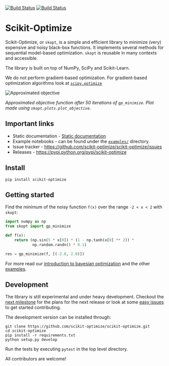 [![Build Status](https://travis-ci.org/scikit-optimize/scikit-optimize.svg?branch=master)](https://travis-ci.org/scikit-optimize/scikit-optimize)
[![Build Status](https://circleci.com/gh/scikit-optimize/scikit-optimize/tree/master.svg?style=shield&circle-token=:circle-token)](https://circleci.com/gh/scikit-optimize/scikit-optimize)

# Scikit-Optimize

Scikit-Optimize, or `skopt`, is a simple and efficient library to
minimize (very) expensive and noisy black-box functions. It implements
several methods for sequential model-based optimization. `skopt` is reusable
in many contexts and accessible.

The library is built on top of NumPy, SciPy and Scikit-Learn.

We do not perform gradient-based optimization. For gradient-based optimization
algorithms look at
[`scipy.optimize`](http://docs.scipy.org/doc/scipy/reference/optimize.html)

![Approximated objective](https://github.com/scikit-optimize/scikit-optimize/blob/master/media/bo-objective.png)

_Approximated objective function after 50 iterations of `gp_minimize`. Plot made using `skopt.plots.plot_objective`._

## Important links

- Static documentation - [Static documentation](https://scikit-optimize.github.io/)
- Example notebooks - can be found under the [`examples/`](https://github.com/scikit-optimize/scikit-optimize/tree/master/examples) directory.
- Issue tracker - https://github.com/scikit-optimize/scikit-optimize/issues
- Releases - https://pypi.python.org/pypi/scikit-optimize


## Install

```
pip install scikit-optimize
```


## Getting started

Find the minimum of the noisy function `f(x)` over the range `-2 < x < 2`
with `skopt`:

```python
import numpy as np
from skopt import gp_minimize

def f(x):
    return (np.sin(5 * x[0]) * (1 - np.tanh(x[0] ** 2)) *
            np.random.randn() * 0.1)

res = gp_minimize(f, [(-2.0, 2.0)])
```

For more read our [introduction to bayesian optimization](https://scikit-optimize.github.io/notebooks/bayesian-optimization.html)
and the other [examples](https://github.com/scikit-optimize/scikit-optimize/tree/master/examples).


## Development

The library is still experimental and under heavy development. Checkout the
[next milestone](https://github.com/scikit-optimize/scikit-optimize/milestone/4) for
the plans for the next release or look at some [easy issues](https://github.com/scikit-optimize/scikit-optimize/issues?q=is%3Aissue+is%3Aopen+label%3AEasy)
to get started contributing.

The development version can be installed through:
```
git clone https://github.com/scikit-optimize/scikit-optimize.git
cd scikit-optimize
pip install -r requirements.txt
python setup.py develop
```

Run the tests by executing `pytest` in the top level directory.

All contributors are welcome!
